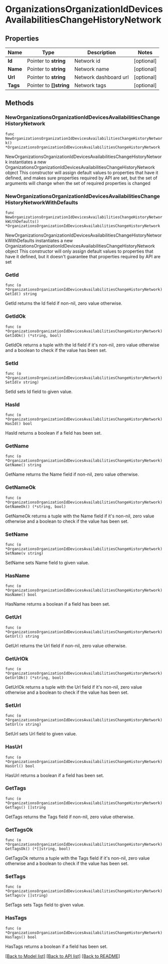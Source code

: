 # OrganizationsOrganizationIdDevicesAvailabilitiesChangeHistoryNetwork

## Properties

Name | Type | Description | Notes
------------ | ------------- | ------------- | -------------
**Id** | Pointer to **string** | Network id | [optional] 
**Name** | Pointer to **string** | Network name | [optional] 
**Url** | Pointer to **string** | Network dashboard url | [optional] 
**Tags** | Pointer to **[]string** | Network tags | [optional] 

## Methods

### NewOrganizationsOrganizationIdDevicesAvailabilitiesChangeHistoryNetwork

`func NewOrganizationsOrganizationIdDevicesAvailabilitiesChangeHistoryNetwork() *OrganizationsOrganizationIdDevicesAvailabilitiesChangeHistoryNetwork`

NewOrganizationsOrganizationIdDevicesAvailabilitiesChangeHistoryNetwork instantiates a new OrganizationsOrganizationIdDevicesAvailabilitiesChangeHistoryNetwork object
This constructor will assign default values to properties that have it defined,
and makes sure properties required by API are set, but the set of arguments
will change when the set of required properties is changed

### NewOrganizationsOrganizationIdDevicesAvailabilitiesChangeHistoryNetworkWithDefaults

`func NewOrganizationsOrganizationIdDevicesAvailabilitiesChangeHistoryNetworkWithDefaults() *OrganizationsOrganizationIdDevicesAvailabilitiesChangeHistoryNetwork`

NewOrganizationsOrganizationIdDevicesAvailabilitiesChangeHistoryNetworkWithDefaults instantiates a new OrganizationsOrganizationIdDevicesAvailabilitiesChangeHistoryNetwork object
This constructor will only assign default values to properties that have it defined,
but it doesn't guarantee that properties required by API are set

### GetId

`func (o *OrganizationsOrganizationIdDevicesAvailabilitiesChangeHistoryNetwork) GetId() string`

GetId returns the Id field if non-nil, zero value otherwise.

### GetIdOk

`func (o *OrganizationsOrganizationIdDevicesAvailabilitiesChangeHistoryNetwork) GetIdOk() (*string, bool)`

GetIdOk returns a tuple with the Id field if it's non-nil, zero value otherwise
and a boolean to check if the value has been set.

### SetId

`func (o *OrganizationsOrganizationIdDevicesAvailabilitiesChangeHistoryNetwork) SetId(v string)`

SetId sets Id field to given value.

### HasId

`func (o *OrganizationsOrganizationIdDevicesAvailabilitiesChangeHistoryNetwork) HasId() bool`

HasId returns a boolean if a field has been set.

### GetName

`func (o *OrganizationsOrganizationIdDevicesAvailabilitiesChangeHistoryNetwork) GetName() string`

GetName returns the Name field if non-nil, zero value otherwise.

### GetNameOk

`func (o *OrganizationsOrganizationIdDevicesAvailabilitiesChangeHistoryNetwork) GetNameOk() (*string, bool)`

GetNameOk returns a tuple with the Name field if it's non-nil, zero value otherwise
and a boolean to check if the value has been set.

### SetName

`func (o *OrganizationsOrganizationIdDevicesAvailabilitiesChangeHistoryNetwork) SetName(v string)`

SetName sets Name field to given value.

### HasName

`func (o *OrganizationsOrganizationIdDevicesAvailabilitiesChangeHistoryNetwork) HasName() bool`

HasName returns a boolean if a field has been set.

### GetUrl

`func (o *OrganizationsOrganizationIdDevicesAvailabilitiesChangeHistoryNetwork) GetUrl() string`

GetUrl returns the Url field if non-nil, zero value otherwise.

### GetUrlOk

`func (o *OrganizationsOrganizationIdDevicesAvailabilitiesChangeHistoryNetwork) GetUrlOk() (*string, bool)`

GetUrlOk returns a tuple with the Url field if it's non-nil, zero value otherwise
and a boolean to check if the value has been set.

### SetUrl

`func (o *OrganizationsOrganizationIdDevicesAvailabilitiesChangeHistoryNetwork) SetUrl(v string)`

SetUrl sets Url field to given value.

### HasUrl

`func (o *OrganizationsOrganizationIdDevicesAvailabilitiesChangeHistoryNetwork) HasUrl() bool`

HasUrl returns a boolean if a field has been set.

### GetTags

`func (o *OrganizationsOrganizationIdDevicesAvailabilitiesChangeHistoryNetwork) GetTags() []string`

GetTags returns the Tags field if non-nil, zero value otherwise.

### GetTagsOk

`func (o *OrganizationsOrganizationIdDevicesAvailabilitiesChangeHistoryNetwork) GetTagsOk() (*[]string, bool)`

GetTagsOk returns a tuple with the Tags field if it's non-nil, zero value otherwise
and a boolean to check if the value has been set.

### SetTags

`func (o *OrganizationsOrganizationIdDevicesAvailabilitiesChangeHistoryNetwork) SetTags(v []string)`

SetTags sets Tags field to given value.

### HasTags

`func (o *OrganizationsOrganizationIdDevicesAvailabilitiesChangeHistoryNetwork) HasTags() bool`

HasTags returns a boolean if a field has been set.


[[Back to Model list]](../README.md#documentation-for-models) [[Back to API list]](../README.md#documentation-for-api-endpoints) [[Back to README]](../README.md)



